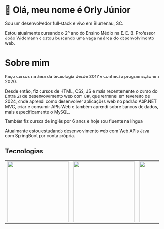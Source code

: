 <link rel="stylesheet" type='text/css' href="https://cdn.jsdelivr.net/gh/devicons/devicon@latest/devicon.min.css" />

<h1>👋 Olá, meu nome é Orly Júnior</h1>

<p>Sou um desenvolvedor full-stack e vivo em Blumenau, SC.</p>

<p>Estou atualmente cursando o 2º ano do Ensino Médio na E. E. B. Professor João Widemann e estou buscando uma vaga na área do desenvolvimento web.</p>

<h1>Sobre mim</h1>

<p>Faço cursos na área da tecnologia desde 2017 e conheci a programação em 2020. </p>
<p>Desde então, fiz cursos de HTML, CSS, JS e mais recentemente o curso do Entra 21 de desenvolvimento web com C#, que terminei em fevereiro de 2024, onde aprendi como desenvolver aplicações web no padrão ASP.NET MVC, criar e consumir APIs Web e também aprendi sobre bancos de dados, mais especificamente o MySQL.</p>
<p>Também fiz cursos de inglês por 6 anos e hoje sou fluente na língua.</p>

<p>Atualmente estou estudando desenvolvimento web com Web APIs Java com SpringBoot por conta própria.</p>

<h2>Tecnologias</h2>

<table>
  <td><img src="https://cdn.jsdelivr.net/gh/devicons/devicon@latest/icons/html5/html5-original.svg" heigth="200" width="200"/></td>
  <td><img src="https://cdn.jsdelivr.net/gh/devicons/devicon@latest/icons/css3/css3-original.svg" heigth="200" width="200"/></td>
  <td><img src="https://cdn.jsdelivr.net/gh/devicons/devicon@latest/icons/javascript/javascript-original.svg" heigth="200" width="200"/></td>
  <td><img src="https://cdn.jsdelivr.net/gh/devicons/devicon@latest/icons/csharp/csharp-plain.svg" heigth="200" width="200"/></img></td>
  <td><img src="https://cdn.jsdelivr.net/gh/devicons/devicon@latest/icons/mysql/mysql-original-wordmark.svg" heigth="200" width="200"/></td>
  <td><img src="https://cdn.jsdelivr.net/gh/devicons/devicon@latest/icons/dot-net/dot-net-plain-wordmark.svg" heigth="200" width="200"/></td>
  <td><img src="https://cdn.jsdelivr.net/gh/devicons/devicon@latest/icons/java/java-original.svg" heigth="200" width="200"/></td>
  <td><img src="https://cdn.jsdelivr.net/gh/devicons/devicon@latest/icons/spring/spring-original-wordmark.svg" heigth="200" width="200"/></td>
</table>

